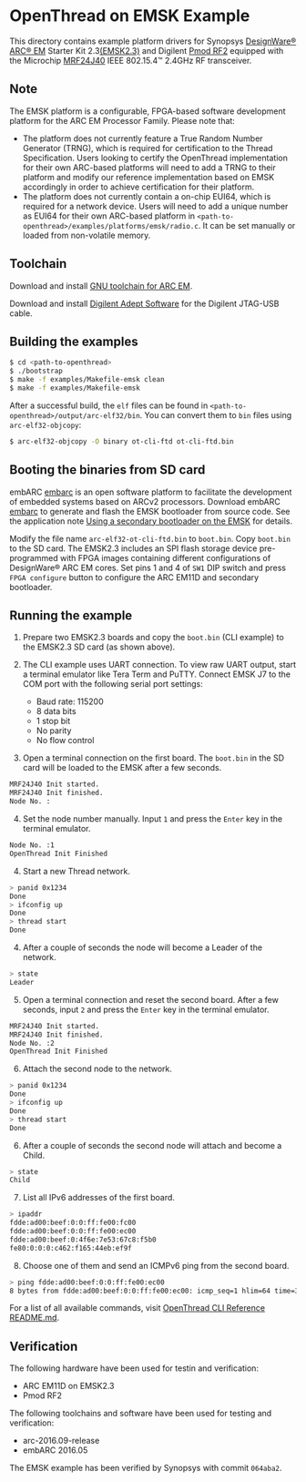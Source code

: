 # OpenThread on EMSK Example

This directory contains example platform drivers for Synopsys [DesignWare® ARC® EM][arcem] Starter Kit 2.3[(EMSK2.3)][emsk23] and Digilent [Pmod RF2][pmodrf2] equipped with the Microchip [MRF24J40][mrf24j40] IEEE 802.15.4™ 2.4GHz RF transceiver.

[arcem]: https://www.synopsys.com/designware-ip/processor-solutions/arc-processors/arc-em-family.html

[emsk23]: https://www.synopsys.com/dw/ipdir.php?ds=arc_em_starter_kit

[pmodrf2]: https://reference.digilentinc.com/reference/pmod/pmodrf2/start

[mrf24j40]: http://www.microchip.com/wwwproducts/en/en027752

## Note

The EMSK platform is a configurable, FPGA-based software development platform for the ARC EM Processor Family. Please note that:

* The platform does not currently feature a True Random Number Generator (TRNG), which is required for certification to the Thread Specification. Users looking to certify the OpenThread implementation for their own ARC-based platforms will need to add a TRNG to their platform and modify our reference implementation based on EMSK accordingly in order to achieve certification for their platform.
* The platform does not currently contain a on-chip EUI64, which is required for a network device. Users will need to add a unique number as EUI64 for their own ARC-based platform in `<path-to-openthread>/examples/platforms/emsk/radio.c`. It can be set manually or loaded from non-volatile memory.

## Toolchain

Download and install [GNU toolchain for ARC EM][gnu-toolchain].

[gnu-toolchain]: https://github.com/foss-for-synopsys-dwc-arc-processors/toolchain/tags

Download and install [Digilent Adept Software][digilent-adept] for the Digilent JTAG-USB cable.

[digilent-adept]: https://store.digilentinc.com/digilent-adept-2-download-only

## Building the examples

```bash
$ cd <path-to-openthread>
$ ./bootstrap
$ make -f examples/Makefile-emsk clean
$ make -f examples/Makefile-emsk
```

After a successful build, the `elf` files can be found in
`<path-to-openthread>/output/arc-elf32/bin`.  You can convert them to `bin`
files using `arc-elf32-objcopy`:
```bash
$ arc-elf32-objcopy -O binary ot-cli-ftd ot-cli-ftd.bin
```

## Booting the binaries from SD card

embARC [embarc] is an open software platform to facilitate the development of embedded systems based on ARCv2 processors. Download embARC [embarc] to generate and flash the EMSK bootloader from source code. See the application note [Using a secondary bootloader on the EMSK][bootloader-appnote] for details.

[embarc]: https://embarc.org/index.html

[bootloader-appnote]: https://embarc.org/pdf/20150710_embARC_application_note_secondary_bootloader.pdf

Modify the file name `arc-elf32-ot-cli-ftd.bin` to `boot.bin`. Copy `boot.bin` to the SD card. The EMSK2.3 includes an SPI flash storage device pre-programmed with FPGA images containing different configurations of DesignWare® ARC EM cores. Set pins 1 and 4 of `SW1` DIP switch and press `FPGA configure` button to configure the ARC EM11D and secondary bootloader.

## Running the example

1. Prepare two EMSK2.3 boards and copy the `boot.bin` (CLI example) to the EMSK2.3 SD card (as shown above).

2. The CLI example uses UART connection. To view raw UART output, start a terminal emulator like Tera Term and PuTTY. Connect EMSK J7 to the COM port with the following serial port settings:
    - Baud rate: 115200
    - 8 data bits
    - 1 stop bit
    - No parity
    - No flow control

3. Open a terminal connection on the first board. The `boot.bin` in the SD card will be loaded to the EMSK after a few seconds.

 ```bash
 MRF24J40 Init started.
 MRF24J40 Init finished.
 Node No. :
 ```

4. Set the node number manually. Input `1` and press the `Enter` key in the terminal emulator.

 ```bash
 Node No. :1
 OpenThread Init Finished
 ```

4. Start a new Thread network.

 ```bash
 > panid 0x1234
 Done
 > ifconfig up
 Done
 > thread start
 Done
 ```

4. After a couple of seconds the node will become a Leader of the network.

 ```bash
 > state
 Leader
 ```

5. Open a terminal connection and reset the second board. After a few seconds, input `2` and press the `Enter` key in the terminal emulator.

 ```bash
 MRF24J40 Init started.
 MRF24J40 Init finished.
 Node No. :2
 OpenThread Init Finished
 ```

6. Attach the second node to the network.

 ```bash
 > panid 0x1234
 Done
 > ifconfig up
 Done
 > thread start
 Done
 ```

6. After a couple of seconds the second node will attach and become a Child.

 ```bash
 > state
 Child
 ```

7. List all IPv6 addresses of the first board.

 ```bash
 > ipaddr
 fdde:ad00:beef:0:0:ff:fe00:fc00
 fdde:ad00:beef:0:0:ff:fe00:ec00
 fdde:ad00:beef:0:4f6e:7e53:67c8:f5b0
 fe80:0:0:0:c462:f165:44eb:ef9f
 ```

8. Choose one of them and send an ICMPv6 ping from the second board.

 ```bash
 > ping fdde:ad00:beef:0:0:ff:fe00:ec00
 8 bytes from fdde:ad00:beef:0:0:ff:fe00:ec00: icmp_seq=1 hlim=64 time=30ms
 ```

For a list of all available commands, visit [OpenThread CLI Reference README.md][CLI].

[CLI]: https://github.com/openthread/openthread/blob/master/src/cli/README.md

## Verification

The following hardware have been used for testin and verification:
  - ARC EM11D on EMSK2.3
  - Pmod RF2

The following toolchains and software have been used for testing and verification:
  - arc-2016.09-release
  - embARC 2016.05

The EMSK example has been verified by Synopsys with commit `064aba2`.
